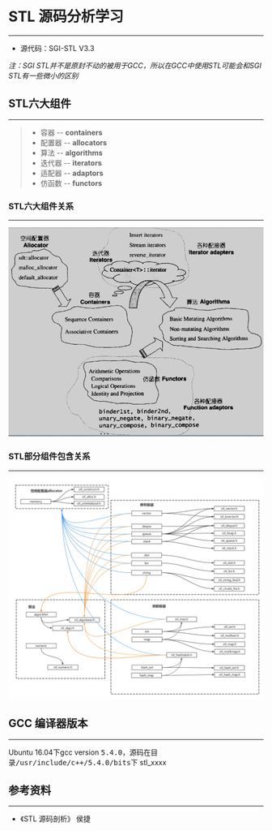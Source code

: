 # STL 源码分析学习

----------

* 源代码：SGI-STL V3.3

*注：SGI STL并不是原封不动的被用于GCC，所以在GCC中使用STL可能会和SGI STL有一些微小的区别*

## STL六大组件

----

> * 容器 -- **containers**
> * 配置器 -- **allocators**
> * 算法 -- **algorithms**
> * 迭代器 -- **iterators**
> * 适配器 -- **adaptors**
> * 仿函数 -- **functors**

### STL六大组件关系

---

![stl](./stl.png)

### STL部分组件包含关系

---

![STL部分组件包含关系](./STL部分组件包含关系.jpg)

## GCC 编译器版本

----

Ubuntu 16.04下gcc version <kbd>5.4.0</kbd>，源码在目录<kbd>/usr/include/c++/5.4.0/bits</kbd>下 stl_xxxx

## 参考资料

---

* 《STL 源码剖析》 侯捷